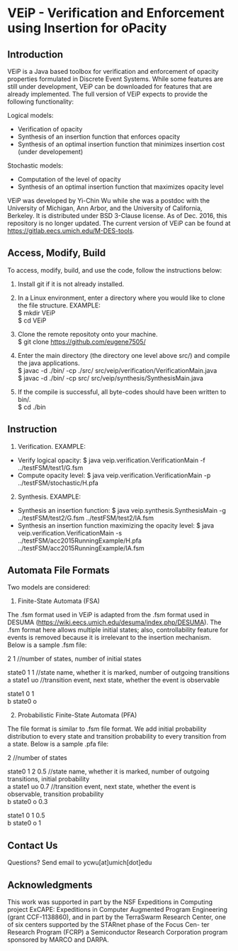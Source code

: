 # VEiP - Verification and Enforcement using Insertion for oPacity


## Introduction
VEiP is a Java based toolbox for verification and enforcement of opacity properties formulated in Discrete Event Systems. While some features are still under development, VEiP can be downloaded for features that are already implemented. The full version of VEiP expects to provide the following functionality:

Logical models:
* Verification of opacity
* Synthesis of an insertion function that enforces opacity
* Synthesis of an optimal insertion function that minimizes insertion cost (under developement)

Stochastic models:
* Computation of the level of opacity
* Synthesis of an optimal insertion function that maximizes opacity level 


VEiP was developed by Yi-Chin Wu while she was a postdoc with the University of Michigan, Ann Arbor, and the University of California, Berkeley. It is distributed under BSD 3-Clause license. As of Dec. 2016, this repository is no longer updated. The current version of VEiP can be found at https://gitlab.eecs.umich.edu/M-DES-tools.

## Access, Modify, Build
To access, modify, build, and use the code, follow the instructions below:

1) Install git if it is not already installed. 

2) In a Linux environment, enter a directory where you would like to clone the file structure. EXAMPLE: <br />
$ mkdir VEiP <br />
$ cd VEiP <br />

3) Clone the remote repositoty onto your machine. <br />
$ git clone https://github.com/eugene7505/

4) Enter the main directory (the directory one level above src/) and compile the java applications. <br />
$ javac -d ./bin/ -cp ./src/ src/veip/verification/VerificationMain.java  <br />
$ javac -d ./bin/ -cp src/ src/veip/synthesis/SynthesisMain.java  <br />

5) If the compile is successful, all byte-codes should have been written to bin/. <br />
$ cd ./bin

## Instruction
1) Verification. EXAMPLE: 
* Verify logical opacity: 
$ java veip.verification.VerificationMain -f ../testFSM/test1/G.fsm
* Compute opacity level:
$ java veip.verification.VerificationMain -p ../testFSM/stochastic/H.pfa

2) Synthesis. EXAMPLE: 
* Synthesis an insertion function: 
$ java veip.synthesis.SynthesisMain -g ../testFSM/test2/G.fsm ../testFSM/test2/IA.fsm
* Synthesis an insertion function maximizing the opacity level: 
$ java veip.verification.VerificationMain -s ../testFSM/acc2015RunningExample/H.pfa ../testFSM/acc2015RunningExample/IA.fsm 

## Automata File Formats
Two models are considered: 

1) Finite-State Automata (FSA)

The .fsm format used in VEiP is adapted from the .fsm format used in DESUMA (https://wiki.eecs.umich.edu/desuma/index.php/DESUMA). The .fsm format here allows multiple initial states; also, controllability feature for events is removed because it is irrelevant to the insertion mechanism. 
Below is a sample .fsm file:

2	1  //number of states, number of initial states 

state0	1	1  //state name, whether it is marked, number of outgoing transitions <br />
a	state1	uo   //transition event, next state, whether the event is observable  <br />

state1	0	1 <br />
b	state0	o <br />

2) Probabilistic Finite-State Automata (PFA)

The file format is similar to .fsm file format. We add initial probability distribution to every state and transition probability to every transition from a state. Below is a sample .pfa file:

2 //number of states

state0	 1	2  0.5  //state name, whether it is marked, number of outgoing transitions, initial probability <br />
a	state1	uo  0.7   //transition event, next state, whether the event is observable, transition probability  <br />
b	state0	o  0.3   

state1	0	 1  0.5 <br />
b	state0	o  1 <br />


## Contact Us
Questions? Send email to ycwu[at]umich[dot]edu

## Acknowledgments
This work was supported in part by the NSF Expeditions in Computing project ExCAPE: Expeditions in Computer Augmented Program Engineering (grant CCF-1138860), and in part by the TerraSwarm Research Center, one of six centers supported by the STARnet phase of the Focus Cen- ter Research Program (FCRP) a Semiconductor Research Corporation program sponsored by MARCO and DARPA.
